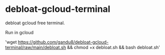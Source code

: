 # debloat-gcloud-terminal
debloat gcloud free terminal.


Run in gcloud

'wget https://github.com/gandu8/debloat-gcloud-terminal/raw/main/debloat.sh && chmod +x debloat.sh && bash debloat.sh'
